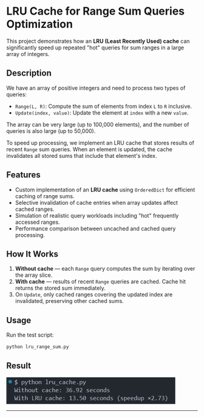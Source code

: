 # LRU Cache for Range Sum Queries Optimization

This project demonstrates how an **LRU (Least Recently Used) cache** can significantly speed up repeated "hot" queries for sum ranges in a large array of integers.

## Description

We have an array of positive integers and need to process two types of queries:

- `Range(L, R)`: Compute the sum of elements from index `L` to `R` inclusive.
- `Update(index, value)`: Update the element at `index` with a new `value`.

The array can be very large (up to 100,000 elements), and the number of queries is also large (up to 50,000).

To speed up processing, we implement an LRU cache that stores results of recent `Range` sum queries. When an element is updated, the cache invalidates all stored sums that include that element's index.

## Features

- Custom implementation of an **LRU cache** using `OrderedDict` for efficient caching of range sums.
- Selective invalidation of cache entries when array updates affect cached ranges.
- Simulation of realistic query workloads including "hot" frequently accessed ranges.
- Performance comparison between uncached and cached query processing.

## How It Works

1. **Without cache** — each `Range` query computes the sum by iterating over the array slice.
2. **With cache** — results of recent `Range` queries are cached. Cache hit returns the stored sum immediately.
3. On `Update`, only cached ranges covering the updated index are invalidated, preserving other cached sums.

## Usage

Run the test script:

```bash
python lru_range_sum.py
```
## Result

![Logistics Network Graph](results/lru_cache.jpg)

---



